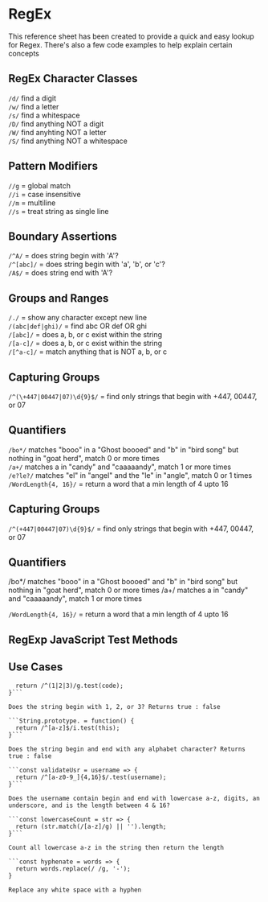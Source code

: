 # RegEx
This reference sheet has been created to provide a quick and easy lookup for Regex. There's also a few code examples to help explain certain concepts

## RegEx Character Classes

```/d/``` find a digit<br>
```/w/``` find a letter<br>
```/s/``` find a whitespace<br>
```/D/``` find anything NOT a digit<br>
```/W/``` find anyhting NOT a letter<br>
```/S/``` find anything NOT a whitespace<br>

## Pattern Modifiers

```//g``` = global match<br>
```//i``` = case insensitive<br>
```//m``` = multiline<br>
```//s``` = treat string as single line<br>

## Boundary Assertions

```/^A/``` = does string begin with 'A'?<br>
```/^[abc]/``` = does string begin with 'a', 'b', or 'c'?<br>
```/A$/``` = does string end with 'A'?<br>

## Groups and Ranges

```/./``` = show any character except new line<br>
```/(abc|def|ghi)/``` = find abc OR def OR ghi<br>
```/[abc]/``` = does a, b, or c exist within the string<br>
```/[a-c]/``` = does a, b, or c exist within the string<br>
```/[^a-c]/``` = match anything that is NOT a, b, or c<br>

## Capturing Groups
```/^(\+447|00447|07)\d{9}$/``` = find only strings that begin with +447, 00447, or 07

## Quantifiers
```/bo*/``` matches "booo" in a "Ghost boooed" and "b" in "bird song" but nothing in "goat herd", match 0 or more times<br>
```/a+/``` matches a in "candy" and "caaaaandy", match 1 or more times<br>
```/e?le?/``` matches "el" in "angel" and the "le" in "angle", match 0 or 1 times<br>
```/WordLength{4, 16}/``` = return a word that a min length of 4 upto 16<br>

## Capturing Groups
```/^(+447|00447|07)\d{9}$/``` = find only strings that begin with +447, 00447, or 07

## Quantifiers
/bo*/ matches "booo" in a "Ghost boooed" and "b" in "bird song" but nothing in "goat herd", match 0 or more times
/a+/ matches a in "candy" and "caaaaandy", match 1 or more times

```/WordLength{4, 16}/``` = return a word that a min length of 4 upto 16<br>

## RegExp JavaScript Test Methods


## Use Cases
```const validateCode = code => {
  return /^(1|2|3)/g.test(code);
}```

Does the string begin with 1, 2, or 3? Returns true : false

```String.prototype. = function() {
  return /^[a-z]$/i.test(this);
}```

Does the string begin and end with any alphabet character? Returns true : false

```const validateUsr = username => {
  return /^[a-z0-9_]{4,16}$/.test(username);
}```

Does the username contain begin and end with lowercase a-z, digits, an underscore, and is the length between 4 & 16?

```const lowercaseCount = str => {
  return (str.match(/[a-z]/g) || '').length;
}```

Count all lowercase a-z in the string then return the length

```const hyphenate = words => {
  return words.replace(/ /g, '-');
}

Replace any white space with a hyphen
